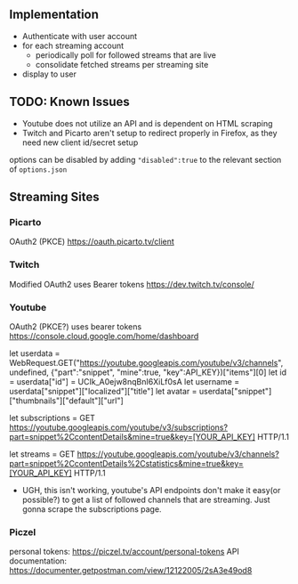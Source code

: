 ## Implementation
* Authenticate with user account
* for each streaming account
	* periodically poll for followed streams that are live
	* consolidate fetched streams per streaming site
* display to user

## TODO: Known Issues
* Youtube does not utilize an API and is dependent on HTML scraping
* Twitch and Picarto aren't setup to redirect properly in Firefox, as they need new client id/secret setup

options can be disabled by adding `"disabled":true` to the relevant section of `options.json`


## Streaming Sites
### Picarto
OAuth2 (PKCE)
https://oauth.picarto.tv/client

### Twitch
Modified OAuth2
uses Bearer tokens
https://dev.twitch.tv/console/

### Youtube
OAuth2 (PKCE?)
uses bearer tokens
https://console.cloud.google.com/home/dashboard

let userdata = WebRequest.GET("https://youtube.googleapis.com/youtube/v3/channels", undefined, {"part":"snippet", "mine":true, "key":API_KEY})["items"][0]
let id = userdata["id"] = UCIk_A0ejw8nqBnI6XiLf0sA
let username = userdata["snippet"]["localized"]["title"]
let avatar = userdata["snippet"]["thumbnails"]["default"]["url"]

let subscriptions = GET https://youtube.googleapis.com/youtube/v3/subscriptions?part=snippet%2CcontentDetails&mine=true&key=[YOUR_API_KEY] HTTP/1.1

let streams = GET https://youtube.googleapis.com/youtube/v3/channels?part=snippet%2CcontentDetails%2Cstatistics&mine=true&key=[YOUR_API_KEY] HTTP/1.1

* UGH, this isn't working, youtube's API endpoints don't make it easy(or possible?) to get a list of followed channels that are streaming. Just gonna scrape the subscriptions page.

### Piczel
personal tokens: https://piczel.tv/account/personal-tokens
API documentation: https://documenter.getpostman.com/view/12122005/2sA3e49od8